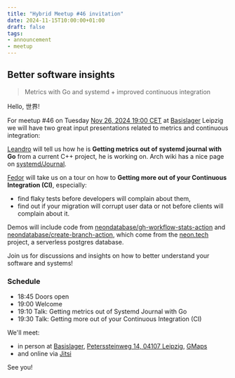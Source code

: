 ```yaml
---
title: "Hybrid Meetup #46 invitation"
date: 2024-11-15T10:00:00+01:00
draft: false
tags:
- announcement
- meetup
---
```


## Better software insights

> Metrics with Go and systemd + improved continuous integration

Hello, 世界!

For meetup #46 on Tuesday [Nov 26, 2024 19:00
CET](https://www.meetup.com/leipzig-golang/events/298066372/) at
[Basislager](https://www.basislager.co) Leipzig we will have two great
input presentations related to metrics and continuous integration:

[Leandro](https://www.linkedin.com/in/leandrosansilva/) will tell us how he is
**Getting metrics out of systemd journal with Go** from a current C++ project,
he is working on. Arch wiki has a nice page on [systemd/Journal](https://wiki.archlinux.org/title/Systemd/Journal).

[Fedor](https://www.linkedin.com/in/fedor-dikarev/) will take us on a tour on
how to **Getting more out of your Continuous Integration (CI)**, especially:

* find flaky tests before developers will complain about them,
* find out if your migration will corrupt user data or not before clients will complain about it.

Demos will include code from
[neondatabase/gh-workflow-stats-action](https://github.com/neondatabase/gh-workflow-stats-action/)
and
[neondatabase/create-branch-action](https://github.com/neondatabase/create-branch-action),
which come from the [neon.tech](https://neon.tech/) project, a serverless
postgres database.

Join us for discussions and insights on how to better understand your software
and systems!

### Schedule

* 18:45 Doors open
* 19:00 Welcome
* 19:10 Talk: Getting metrics out of Systemd Journal with Go
* 19:30 Talk: Getting more out of your Continuous Integration (CI)

We'll meet:

* in person at [Basislager](https://www.basislager.co/), [Peterssteinweg 14, 04107 Leipzig](https://www.openstreetmap.org/node/3504864558), [GMaps](https://maps.app.goo.gl/FoC727e5cgpiXLTo9)
* and online via [Jitsi](https://meet.jit.si/LeipzigGophers46)

See you!


<!--

https://www.linkedin.com/posts/fedor-dikarev_hybrid-meetup-46-invitation-activity-7263194440679243776-uT7S
https://www.linkedin.com/posts/martin-czygan-58348842_tonight-join-us-for-leipzig-gophers-hybrid-activity-7267147455928922113-Wo5y

-->
